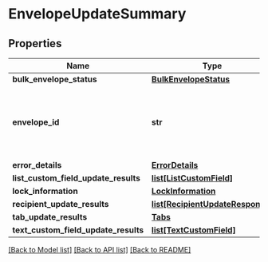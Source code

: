 # EnvelopeUpdateSummary

## Properties
Name | Type | Description | Notes
------------ | ------------- | ------------- | -------------
**bulk_envelope_status** | [**BulkEnvelopeStatus**](BulkEnvelopeStatus.md) |  | [optional] 
**envelope_id** | **str** | The envelope ID of the envelope status that failed to post. | [optional] 
**error_details** | [**ErrorDetails**](ErrorDetails.md) |  | [optional] 
**list_custom_field_update_results** | [**list[ListCustomField]**](ListCustomField.md) |  | [optional] 
**lock_information** | [**LockInformation**](LockInformation.md) |  | [optional] 
**recipient_update_results** | [**list[RecipientUpdateResponse]**](RecipientUpdateResponse.md) |  | [optional] 
**tab_update_results** | [**Tabs**](Tabs.md) |  | [optional] 
**text_custom_field_update_results** | [**list[TextCustomField]**](TextCustomField.md) |  | [optional] 

[[Back to Model list]](../README.md#documentation-for-models) [[Back to API list]](../README.md#documentation-for-api-endpoints) [[Back to README]](../README.md)


